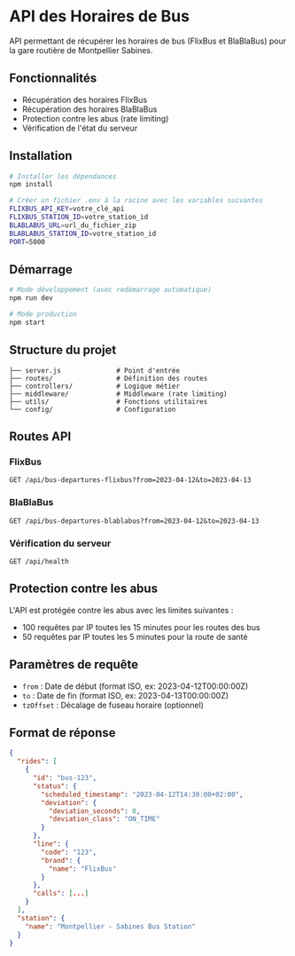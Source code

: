 # API des Horaires de Bus

API permettant de récupérer les horaires de bus (FlixBus et BlaBlaBus) pour la gare routière de Montpellier Sabines.

## Fonctionnalités

- Récupération des horaires FlixBus
- Récupération des horaires BlaBlaBus
- Protection contre les abus (rate limiting)
- Vérification de l'état du serveur

## Installation

```bash
# Installer les dépendances
npm install

# Créer un fichier .env à la racine avec les variables suivantes
FLIXBUS_API_KEY=votre_clé_api
FLIXBUS_STATION_ID=votre_station_id
BLABLABUS_URL=url_du_fichier_zip
BLABLABUS_STATION_ID=votre_station_id
PORT=5000
```

## Démarrage

```bash
# Mode développement (avec redémarrage automatique)
npm run dev

# Mode production
npm start
```

## Structure du projet

```
├── server.js              # Point d'entrée
├── routes/                # Définition des routes
├── controllers/           # Logique métier
├── middleware/            # Middleware (rate limiting)
├── utils/                 # Fonctions utilitaires
└── config/                # Configuration
```

## Routes API

### FlixBus
```
GET /api/bus-departures-flixbus?from=2023-04-12&to=2023-04-13
```

### BlaBlaBus
```
GET /api/bus-departures-blablabus?from=2023-04-12&to=2023-04-13
```

### Vérification du serveur
```
GET /api/health
```

## Protection contre les abus

L'API est protégée contre les abus avec les limites suivantes :
- 100 requêtes par IP toutes les 15 minutes pour les routes des bus
- 50 requêtes par IP toutes les 5 minutes pour la route de santé

## Paramètres de requête

- `from` : Date de début (format ISO, ex: 2023-04-12T00:00:00Z)
- `to` : Date de fin (format ISO, ex: 2023-04-13T00:00:00Z)
- `tzOffset` : Décalage de fuseau horaire (optionnel)

## Format de réponse

```json
{
  "rides": [
    {
      "id": "bus-123",
      "status": {
        "scheduled_timestamp": "2023-04-12T14:30:00+02:00",
        "deviation": {
          "deviation_seconds": 0,
          "deviation_class": "ON_TIME"
        }
      },
      "line": {
        "code": "123",
        "brand": {
          "name": "FlixBus"
        }
      },
      "calls": [...]
    }
  ],
  "station": {
    "name": "Montpellier - Sabines Bus Station"
  }
}
```